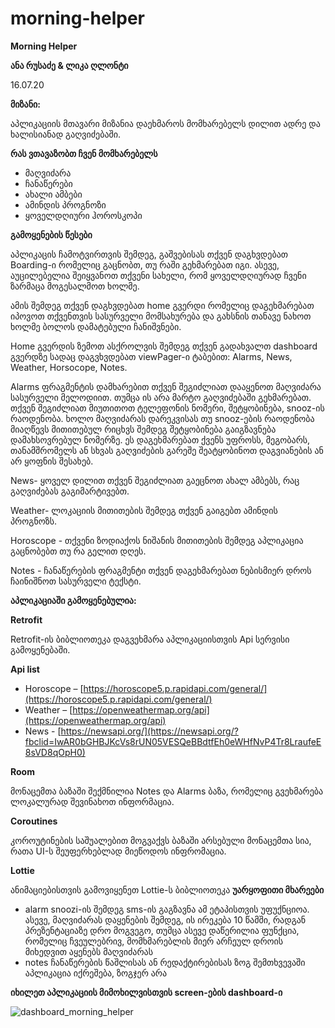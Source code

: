 # morning-helper
**Morning Helper**

**ანა რუსაძე &amp; ლიკა ღლონტი**

16.07.20

**მიზანი:**

აპლიკაციის მთავარი მიზანია დაეხმაროს მომხარებელს დილით ადრე და ხალისიანად გაღვიძებაში.

**რას ვთავაზობთ ჩვენ მომხარებელს**

- მაღვიძარა
- ჩანაწერები
- ახალი ამბები
- ამინდის პროგნოზი
- ყოველდღიური ჰოროსკოპი

**გამოყენების წესები**

აპლიკაცის ჩამოტვირთვის შემდეგ, გაშვებისას თქვენ დაგხვდებათ Boarding-ი რომელიც გაცნობთ, თუ რაში გეხმარებათ იგი. ასევე, აუცილებელია შეიყვანოთ თქვენი სახელი, რომ ყოველდღიურად ჩვენი ზარმაცა მოგესალმოთ ხოლმე.

ამის შემდეგ თქვენ დაგხვდებათ home გვერდი რომელიც დაგეხმარებათ იპოვოთ თქვენთვის სასურველი მომსახურება და გახსნის თანავე ნახოთ ხოლმე ბოლოს დამატებული ჩანიშვნები.

Home გვერდის ზემოთ ასქროლვის შემდეგ თქვენ გადახვალთ dashboard გვერდზე სადაც დაგვხვდებათ viewPager-ი ტაბებით: Alarms, News, Weather, Horsocope, Notes.

Alarms ფრაგმენტის დამხარებით თქვენ შეგიძლიათ დააყენოთ მაღვიძარა სასურველი მელოდიით. თუმცა ის არა მარტო გაღვიძებაში გეხმარებათ. თქვენ შეგიძლიათ მიუთითოთ ტელეფონის ნომერი, შეტყობინება, snooz-ის რაოდენობა. ხოლო მაღვიძარას დარეკვისას თუ snooz-ების რაოდენობა მიაღწევს მითითებულ რიცხვს შემდეგ შეტყობინება გაიგზავნება დამახსოვრებულ ნომერზე. ეს დაგეხმარებათ ქვენს უფროსს, მეგობარს, თანამშრომელს ან სხვას გაღვიძების გარეშე შეატყობინოთ დაგვიანების ან არ ყოფნის შესახებ.

News- ყოველ დილით თქვენ შეგიძლიათ გაეცნოთ ახალ ამბებს, რაც გაღვიძებას გაგიმარტივებთ.

Weather- ლოკაციის მითითების შემდეგ თქვენ გაიგებთ ამინდის პროგნოზს.

Horoscope - თქვენი ზოდიაქოს ნიშანის მითითების შემდეგ აპლიკაცია გაცნობებთ თუ რა გელით დღეს.

Notes - ჩანაწერების ფრაგმენტი თქვენ დაგეხმარებათ ნებისმიერ დროს ჩაინიშნოთ სასურველი ტექსტი.

**აპლიკაციაში გამოყენებულია:**

**Retrofit**

Retrofit-ის ბიბლიოთეკა დაგვეხმარა აპლიკაციისთვის Api სერვისი გამოყენებაში.

**Api list**

- Horoscope – [https://horoscope5.p.rapidapi.com/general/](https://horoscope5.p.rapidapi.com/general/)
- Weather – [https://openweathermap.org/api](https://openweathermap.org/api)
- News - [https://newsapi.org/](https://newsapi.org/?fbclid=IwAR0bGHBJKcVs8rUN05VESQeBBdtfEh0eWHfNvP4Tr8LraufeE8sVD8qOpH0)

**Room**

მონაცემთა ბაზაში შექმნილია Notes და Alarms ბაზა, რომელიც გვეხმარება ლოკალურად შევინახოთ ინფორმაცია.

**Coroutines**

კოროუტინების საშუალებით მოგვაქვს ბაზაში არსებული მონაცემთა სია, რათა UI-ს შეუფერხებლად მიეწოდოს ინფრომაცია.

**Lottie**

ანიმაციებისთვის გამოვიყენეთ Lottie-ს ბიბლიოთეკა
**უარყოფითი მხარეები**

  - alarm snoozi-ის შემდეგ sms-ის გაგზავნა ამ ეტაპისთვის უფუქნციოა.
         ასევე, მაღვიძარას დაყენების შემდეგ, ის ირეკება 10 წამში, რადგან პრეზენტაციაზე დრო მოგვეგო, თუმცა ასევე დაწერილია ფუნქცია, რომელიც ჩვეულებრივ, მომხმარებლის მიერ   არჩეულ დროის მიხედვით აყენებს მაღვიძარას
  - notes ჩანაწერების წაშლისას ან რედაქტირებისას ზოგ შემთხვევაში აპლიკაცია იქრეშება, ზოგჯერ არა
 
**იხილეთ აპლიკაციის მიმოხილვისთვის screen-ების dashboard-ი**


![dashboard_morning_helper](https://user-images.githubusercontent.com/60490214/87917187-9fe0ea80-ca85-11ea-8127-76394e4892ec.png)
